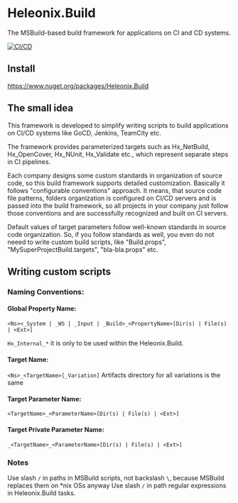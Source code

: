 # Heleonix.Build

The MSBuild-based build framework for applications on CI and CD systems.

[![CI/CD](https://github.com/Heleonix/Heleonix.Build/actions/workflows/hx-net-nuget.yml/badge.svg?event=push)](https://github.com/Heleonix/Heleonix.Build/actions/workflows/hx-net-nuget.yml)

## Install

https://www.nuget.org/packages/Heleonix.Build

## The small idea

This framework is developed to simplify writing scripts to build applications on CI/CD systems like GoCD, Jenkins, TeamCity etc.

The framework provides parameterized targets such as Hx_NetBuild, Hx_OpenCover, Hx_NUnit, Hx_Validate etc., which represent separate steps in CI pipelines.

Each company designs some custom standards in organization of source code, so this build framework supports detailed customization.
Basically it follows "configurable conventions" approach.
It means, that source code file patterns, folders organization is configured on CI/CD servers and is passed into the build framework,
so all projects in your company just follow those conventions and are successfully recognized and built on CI servers.

Default values of target parameters follow well-known standards in source code organization.
So, if you follow standards as well, you even do not neeed to write custom build scripts, like "Build.props", "MySuperProjectBuild.targets", "bla-bla.props" etc.

## Writing custom scripts

### Naming Conventions:

#### Global Property Name:
`<Ns><_System | _WS | _Input | _Build>_<PropertyName>[Dir(s) | File(s) | <Ext>]`

`Hx_Internal_*` it is only to be used within the Heleonix.Build.

#### Target Name:
`<Ns>_<TargetName>[_Variation]`
Artifacts directory for all variations is the same

#### Target Parameter Name:
`<TargetName>_<ParameterName>[Dir(s) | File(s) | <Ext>]`

#### Target Private Parameter Name:
`_<TargetName>_<ParameterName>[Dir(s) | File(s) | <Ext>]`

### Notes
Use slash `/` in paths in MSBuild scripts, not backslash `\`, because MSBuild replaces them on *nix OSs anyway
Use slash `/` in path regular expressions in Heleonix.Build tasks.
